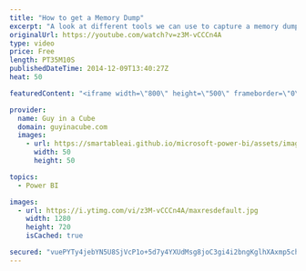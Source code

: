 ```yaml
---
title: "How to get a Memory Dump"
excerpt: "A look at different tools we can use to capture a memory dump."
originalUrl: https://youtube.com/watch?v=z3M-vCCCn4A
type: video
price: Free
length: PT35M10S
publishedDateTime: 2014-12-09T13:40:27Z
heat: 50

featuredContent: "<iframe width=\"800\" height=\"500\" frameborder=\"0\" src=\"https://www.youtube.com/embed/z3M-vCCCn4A\" allow=\"accelerometer; autoplay; encrypted-media; gyroscope; picture-in-picture\" allowfullscreen></iframe>"

provider:
  name: Guy in a Cube
  domain: guyinacube.com
  images:
    - url: https://smartableai.github.io/microsoft-power-bi/assets/images/organizations/guyinacube.com-50x50.jpg
      width: 50
      height: 50

topics:
  - Power BI

images:
  - url: https://i.ytimg.com/vi/z3M-vCCCn4A/maxresdefault.jpg
    width: 1280
    height: 720
    isCached: true

secured: "vuePYTy4jebYN5U8SjVcP1o+5d7y4YXUdMsg8joC3gi4i2bngKglhXAxmp5chkWvreHFr89fBiO5ZfIwypjpGJsjNNZ4e35xLM6AAr/DT37KGr36KZ8BFJNSF8THvr/f6X8Y3MVOpjqaFL7/eQYv/nY1pyuMQKfl/UeiVxIKpIxEYbfIOtMRVlnrg6KJmnqLSVoepu/e3rI1MKUK8EwWvvqxHh4KUW2MBoH5sSLpAJ1VBOF+9D+d297LtvFotTgSp59PfFzpkjj6BADbmhTjuQSuBEB1uppG1zOWN1f5BHu3PbaRW0lscKrziuvpiAaQwyStcRWQdbKkeL2bt85ZHBxGceg5atQeL2pqMvAbCIe+NMNVN5pIYwD2a+p+zWwlDlJe+WoVYVywwSKuc/uBZf9GrbLADBDswMbL2FxiUgo=;VVsOYdONh/gV6lE4pYEmlg=="
---
```


